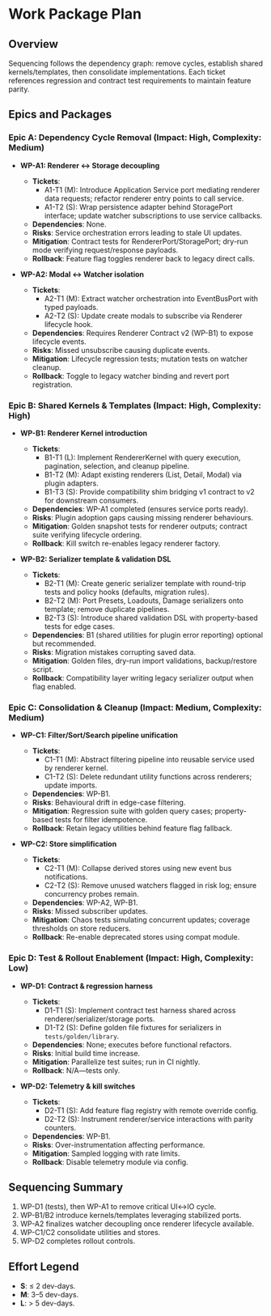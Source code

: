 # Work Package Plan

## Overview
Sequencing follows the dependency graph: remove cycles, establish shared kernels/templates, then consolidate implementations. Each ticket references regression and contract test requirements to maintain feature parity.

## Epics and Packages

### Epic A: Dependency Cycle Removal (Impact: High, Complexity: Medium)
- **WP-A1: Renderer ↔ Storage decoupling**
  - **Tickets**:
    - A1-T1 (M): Introduce Application Service port mediating renderer data requests; refactor renderer entry points to call service.
    - A1-T2 (S): Wrap persistence adapter behind StoragePort interface; update watcher subscriptions to use service callbacks.
  - **Dependencies**: None.
  - **Risks**: Service orchestration errors leading to stale UI updates.
  - **Mitigation**: Contract tests for RendererPort/StoragePort; dry-run mode verifying request/response payloads.
  - **Rollback**: Feature flag toggles renderer back to legacy direct calls.

- **WP-A2: Modal ↔ Watcher isolation**
  - **Tickets**:
    - A2-T1 (M): Extract watcher orchestration into EventBusPort with typed payloads.
    - A2-T2 (S): Update create modals to subscribe via Renderer lifecycle hook.
  - **Dependencies**: Requires Renderer Contract v2 (WP-B1) to expose lifecycle events.
  - **Risks**: Missed unsubscribe causing duplicate events.
  - **Mitigation**: Lifecycle regression tests; mutation tests on watcher cleanup.
  - **Rollback**: Toggle to legacy watcher binding and revert port registration.

### Epic B: Shared Kernels & Templates (Impact: High, Complexity: High)
- **WP-B1: Renderer Kernel introduction**
  - **Tickets**:
    - B1-T1 (L): Implement RendererKernel with query execution, pagination, selection, and cleanup pipeline.
    - B1-T2 (M): Adapt existing renderers (List, Detail, Modal) via plugin adapters.
    - B1-T3 (S): Provide compatibility shim bridging v1 contract to v2 for downstream consumers.
  - **Dependencies**: WP-A1 completed (ensures service ports ready).
  - **Risks**: Plugin adoption gaps causing missing renderer behaviours.
  - **Mitigation**: Golden snapshot tests for renderer outputs; contract suite verifying lifecycle ordering.
  - **Rollback**: Kill switch re-enables legacy renderer factory.

- **WP-B2: Serializer template & validation DSL**
  - **Tickets**:
    - B2-T1 (M): Create generic serializer template with round-trip tests and policy hooks (defaults, migration rules).
    - B2-T2 (M): Port Presets, Loadouts, Damage serializers onto template; remove duplicate pipelines.
    - B2-T3 (S): Introduce shared validation DSL with property-based tests for edge cases.
  - **Dependencies**: B1 (shared utilities for plugin error reporting) optional but recommended.
  - **Risks**: Migration mistakes corrupting saved data.
  - **Mitigation**: Golden files, dry-run import validations, backup/restore script.
  - **Rollback**: Compatibility layer writing legacy serializer output when flag enabled.

### Epic C: Consolidation & Cleanup (Impact: Medium, Complexity: Medium)
- **WP-C1: Filter/Sort/Search pipeline unification**
  - **Tickets**:
    - C1-T1 (M): Abstract filtering pipeline into reusable service used by renderer kernel.
    - C1-T2 (S): Delete redundant utility functions across renderers; update imports.
  - **Dependencies**: WP-B1.
  - **Risks**: Behavioural drift in edge-case filtering.
  - **Mitigation**: Regression suite with golden query cases; property-based tests for filter idempotence.
  - **Rollback**: Retain legacy utilities behind feature flag fallback.

- **WP-C2: Store simplification**
  - **Tickets**:
    - C2-T1 (M): Collapse derived stores using new event bus notifications.
    - C2-T2 (S): Remove unused watchers flagged in risk log; ensure concurrency probes remain.
  - **Dependencies**: WP-A2, WP-B1.
  - **Risks**: Missed subscriber updates.
  - **Mitigation**: Chaos tests simulating concurrent updates; coverage thresholds on store reducers.
  - **Rollback**: Re-enable deprecated stores using compat module.

### Epic D: Test & Rollout Enablement (Impact: High, Complexity: Low)
- **WP-D1: Contract & regression harness**
  - **Tickets**:
    - D1-T1 (S): Implement contract test harness shared across renderer/serializer/storage ports.
    - D1-T2 (S): Define golden file fixtures for serializers in `tests/golden/library`.
  - **Dependencies**: None; executes before functional refactors.
  - **Risks**: Initial build time increase.
  - **Mitigation**: Parallelize test suites; run in CI nightly.
  - **Rollback**: N/A—tests only.

- **WP-D2: Telemetry & kill switches**
  - **Tickets**:
    - D2-T1 (S): Add feature flag registry with remote override config.
    - D2-T2 (S): Instrument renderer/service interactions with parity counters.
  - **Dependencies**: WP-B1.
  - **Risks**: Over-instrumentation affecting performance.
  - **Mitigation**: Sampled logging with rate limits.
  - **Rollback**: Disable telemetry module via config.

## Sequencing Summary
1. WP-D1 (tests), then WP-A1 to remove critical UI↔IO cycle.
2. WP-B1/B2 introduce kernels/templates leveraging stabilized ports.
3. WP-A2 finalizes watcher decoupling once renderer lifecycle available.
4. WP-C1/C2 consolidate utilities and stores.
5. WP-D2 completes rollout controls.

## Effort Legend
- **S**: ≤ 2 dev-days.
- **M**: 3–5 dev-days.
- **L**: > 5 dev-days.


